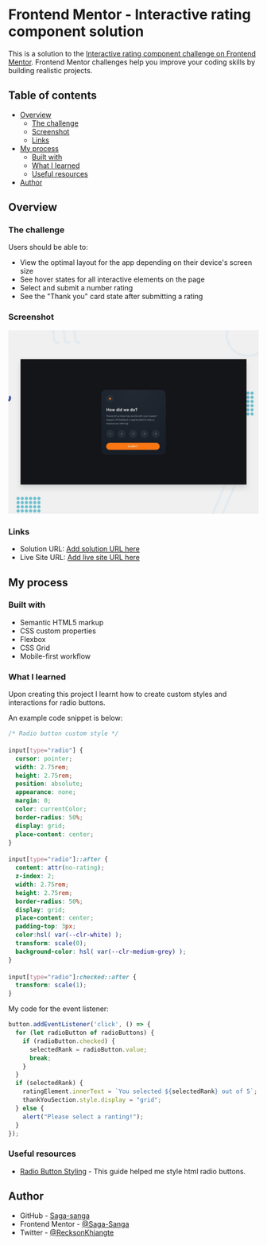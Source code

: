 # Frontend Mentor - Interactive rating component solution

This is a solution to the [Interactive rating component challenge on Frontend Mentor](https://www.frontendmentor.io/challenges/interactive-rating-component-koxpeBUmI). Frontend Mentor challenges help you improve your coding skills by building realistic projects. 

## Table of contents

- [Overview](#overview)
  - [The challenge](#the-challenge)
  - [Screenshot](#screenshot)
  - [Links](#links)
- [My process](#my-process)
  - [Built with](#built-with)
  - [What I learned](#what-i-learned)
  - [Useful resources](#useful-resources)
- [Author](#author)

## Overview

### The challenge

Users should be able to:

- View the optimal layout for the app depending on their device's screen size
- See hover states for all interactive elements on the page
- Select and submit a number rating
- See the "Thank you" card state after submitting a rating

### Screenshot

![Screenshot Image](./images/desktop-preview.jpg)

### Links

- Solution URL: [Add solution URL here](https://your-solution-url.com)
- Live Site URL: [Add live site URL here](https://your-live-site-url.com)

## My process

### Built with

- Semantic HTML5 markup
- CSS custom properties
- Flexbox
- CSS Grid
- Mobile-first workflow

### What I learned

Upon creating this project I learnt how to create custom styles and interactions for radio buttons.

An example code snippet is below:

```css
/* Radio button custom style */

input[type="radio"] {
  cursor: pointer;
  width: 2.75rem;
  height: 2.75rem;
  position: absolute;
  appearance: none;
  margin: 0;
  color: currentColor;
  border-radius: 50%;
  display: grid;
  place-content: center;
}

input[type="radio"]::after {
  content: attr(no-rating);
  z-index: 2;
  width: 2.75rem;
  height: 2.75rem;
  border-radius: 50%;
  display: grid;
  place-content: center;
  padding-top: 3px;
  color:hsl( var(--clr-white) );
  transform: scale(0);
  background-color: hsl( var(--clr-medium-grey) );
}

input[type="radio"]:checked::after {
  transform: scale(1);
}
```

My code for the event listener:

```js
button.addEventListener('click', () => {
  for (let radioButton of radioButtons) {
    if (radioButton.checked) {
      selectedRank = radioButton.value;
      break;
    }
  }
  if (selectedRank) {
    ratingElement.innerText = `You selected ${selectedRank} out of 5`;
    thankYouSection.style.display = "grid";
  } else {
    alert("Please select a ranting!");
  }
});
```

### Useful resources

- [Radio Button Styling](https://moderncss.dev/pure-css-custom-styled-radio-buttons/) - This guide helped me style html radio buttons.

## Author

- GitHub - [Saga-sanga](https://github.com/Saga-sanga)
- Frontend Mentor - [@Saga-Sanga](https://www.frontendmentor.io/profile/Saga-sanga)
- Twitter - [@RecksonKhiangte](https://twitter.com/RecksonKhiangte)

